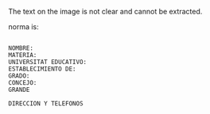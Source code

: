 The text on the image is not clear and cannot be extracted.

norma
is:

```plaintext

NOMBRE:
MATERIA:
UNIVERSITAT EDUCATIVO:
ESTABLECIMIENTO DE:
GRADO:
CONCEJO:
GRANDE

DIRECCION Y TELEFONOS